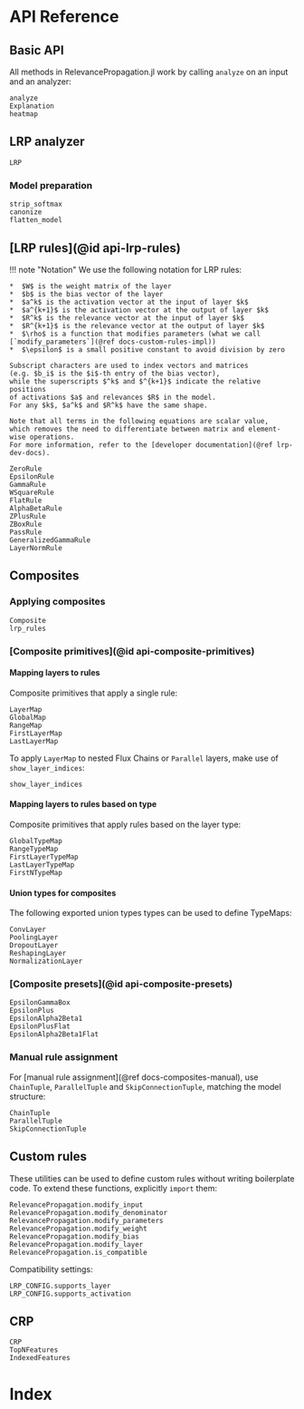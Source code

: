 # API Reference
## Basic API
All methods in RelevancePropagation.jl work by calling `analyze` on an input and an analyzer:
```@docs
analyze
Explanation
heatmap
```

## LRP analyzer
```@docs
LRP
```

### Model preparation
```@docs
strip_softmax
canonize
flatten_model
```

## [LRP rules](@id api-lrp-rules)

!!! note "Notation"
    We use the following notation for LRP rules: 

    *  $W$ is the weight matrix of the layer
    *  $b$ is the bias vector of the layer
    *  $a^k$ is the activation vector at the input of layer $k$
    *  $a^{k+1}$ is the activation vector at the output of layer $k$
    *  $R^k$ is the relevance vector at the input of layer $k$
    *  $R^{k+1}$ is the relevance vector at the output of layer $k$
    *  $\rho$ is a function that modifies parameters (what we call [`modify_parameters`](@ref docs-custom-rules-impl))
    *  $\epsilon$ is a small positive constant to avoid division by zero

    Subscript characters are used to index vectors and matrices 
    (e.g. $b_i$ is the $i$-th entry of the bias vector), 
    while the superscripts $^k$ and $^{k+1}$ indicate the relative positions 
    of activations $a$ and relevances $R$ in the model.
    For any $k$, $a^k$ and $R^k$ have the same shape. 

    Note that all terms in the following equations are scalar value,
    which removes the need to differentiate between matrix and element-wise operations.
    For more information, refer to the [developer documentation](@ref lrp-dev-docs).

```@docs
ZeroRule
EpsilonRule
GammaRule
WSquareRule
FlatRule
AlphaBetaRule
ZPlusRule
ZBoxRule
PassRule
GeneralizedGammaRule
LayerNormRule
```

## Composites
### Applying composites
```@docs
Composite
lrp_rules
```

### [Composite primitives](@id api-composite-primitives)
#### Mapping layers to rules
Composite primitives that apply a single rule:
```@docs
LayerMap
GlobalMap
RangeMap
FirstLayerMap
LastLayerMap
```

To apply `LayerMap` to nested Flux Chains or `Parallel` layers, 
make use of `show_layer_indices`:
```@docs
show_layer_indices
```

#### Mapping layers to rules based on type
Composite primitives that apply rules based on the layer type:
```@docs
GlobalTypeMap
RangeTypeMap
FirstLayerTypeMap
LastLayerTypeMap
FirstNTypeMap
```

#### Union types for composites
The following exported union types types can be used to define TypeMaps:
```@docs
ConvLayer
PoolingLayer
DropoutLayer
ReshapingLayer
NormalizationLayer
```

### [Composite presets](@id api-composite-presets)
```@docs
EpsilonGammaBox
EpsilonPlus
EpsilonAlpha2Beta1
EpsilonPlusFlat
EpsilonAlpha2Beta1Flat
```

### Manual rule assignment
For [manual rule assignment](@ref docs-composites-manual), use `ChainTuple`, 
`ParallelTuple` and `SkipConnectionTuple`, matching the model structure:
```@docs
ChainTuple
ParallelTuple
SkipConnectionTuple
```

## Custom rules 
These utilities can be used to define custom rules without writing boilerplate code.
To extend these functions, explicitly `import` them: 
```@docs
RelevancePropagation.modify_input
RelevancePropagation.modify_denominator
RelevancePropagation.modify_parameters
RelevancePropagation.modify_weight
RelevancePropagation.modify_bias
RelevancePropagation.modify_layer
RelevancePropagation.is_compatible
```
Compatibility settings:
```@docs
LRP_CONFIG.supports_layer
LRP_CONFIG.supports_activation
```

## CRP
```@docs
CRP
TopNFeatures
IndexedFeatures
```

# Index
```@index
```

